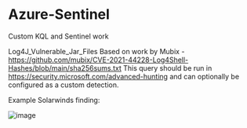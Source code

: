 # Azure-Sentinel
Custom KQL and Sentinel work

Log4J_Vulnerable_Jar_Files
Based on work by Mubix - https://github.com/mubix/CVE-2021-44228-Log4Shell-Hashes/blob/main/sha256sums.txt
This query should be run in https://security.microsoft.com/advanced-hunting and can optionally be configured as a custom detection.

Example Solarwinds finding:






![image](https://user-images.githubusercontent.com/58553718/145681192-2bed3b5f-986b-41f0-b5b3-ddad6613d1d3.png)
